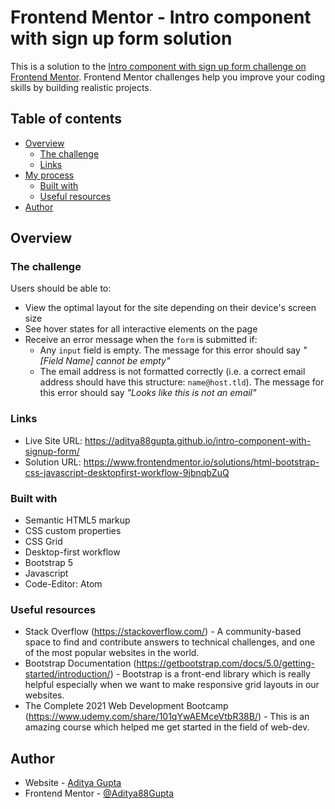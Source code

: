 # Frontend Mentor - Intro component with sign up form solution

This is a solution to the [Intro component with sign up form challenge on Frontend Mentor](https://www.frontendmentor.io/challenges/intro-component-with-signup-form-5cf91bd49edda32581d28fd1). Frontend Mentor challenges help you improve your coding skills by building realistic projects. 

## Table of contents

- [Overview](#overview)
  - [The challenge](#the-challenge)
  - [Links](#links)
- [My process](#my-process)
  - [Built with](#built-with)
  - [Useful resources](#useful-resources)
- [Author](#author)


## Overview

### The challenge

Users should be able to:

- View the optimal layout for the site depending on their device's screen size
- See hover states for all interactive elements on the page
- Receive an error message when the `form` is submitted if:
  - Any `input` field is empty. The message for this error should say *"[Field Name] cannot be empty"*
  - The email address is not formatted correctly (i.e. a correct email address should have this structure: `name@host.tld`). The message for this error should say *"Looks like this is not an email"*


### Links

- Live Site URL: https://aditya88gupta.github.io/intro-component-with-signup-form/
- Solution URL: https://www.frontendmentor.io/solutions/html-bootstrap-css-javascript-desktopfirst-workflow-9jbnqbZuQ


### Built with

- Semantic HTML5 markup
- CSS custom properties
- CSS Grid
- Desktop-first workflow
- Bootstrap 5
- Javascript
- Code-Editor: Atom


### Useful resources

- Stack Overflow (https://stackoverflow.com/) - A community-based space to find and contribute answers to technical challenges, and one of the most popular websites in the world.
- Bootstrap Documentation (https://getbootstrap.com/docs/5.0/getting-started/introduction/) - Bootstrap is a front-end library which is really helpful especially when we want to make responsive grid layouts in our websites.
- The Complete 2021 Web Development Bootcamp (https://www.udemy.com/share/101qYwAEMceVtbR38B/) - This is an amazing course which helped me get started in the field of web-dev.


## Author

- Website - [Aditya Gupta](https://www.linkedin.com/in/aditya-gupta-7343291b1/)
- Frontend Mentor - [@Aditya88Gupta](https://www.frontendmentor.io/profile/Aditya88Gupta)
